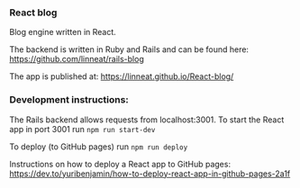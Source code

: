 ### React blog

Blog engine written in React.

The backend is written in Ruby and Rails and can be found here:
https://github.com/linneat/rails-blog

The app is published at: 
https://linneat.github.io/React-blog/


### Development instructions:

The Rails backend allows requests from localhost:3001.
To start the React app in port 3001 run `npm run start-dev`

To deploy (to GitHub pages) run `npm run deploy`

Instructions on how to deploy a React app to GitHub pages:
https://dev.to/yuribenjamin/how-to-deploy-react-app-in-github-pages-2a1f
